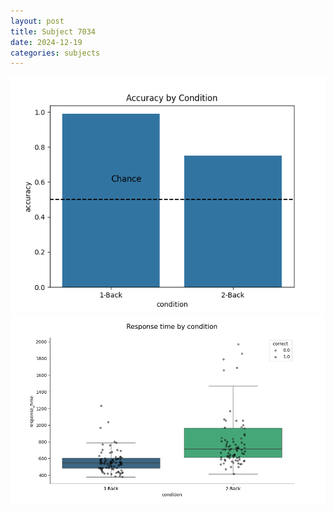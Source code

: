 ```yaml
---
layout: post
title: Subject 7034
date: 2024-12-19
categories: subjects
---
```


![](data/7034/run-2/7034_ATS_acc.png)
![](data/7034/run-2/7034_ATS_rt.png)
